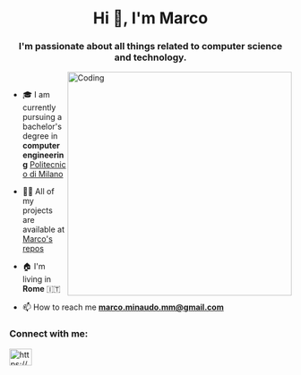 <h1 align="center">Hi 👋, I'm Marco</h1>
<h3 align="center">I'm passionate about all things related to computer science and technology.</h3>
<img align="right" alt="Coding" width="400" src="https://media.giphy.com/media/qgQUggAC3Pfv687qPC/giphy.gif">
&nbsp;

- 🎓 I am currently pursuing a bachelor's degree in **computer engineering** [Politecnico di Milano](https://www.polimi.it/)

- 👨‍💻 All of my projects are available at [Marco's repos](https://github.com/BugNoFix?tab=repositories)

- 🏠 I'm living in **Rome** 🇮🇹

- 📫 How to reach me **marco.minaudo.mm@gmail.com**




<h3 align="left">Connect with me:</h3>
<p align="left">
<a href="https://www.linkedin.com/in/marco-minaudo-803469258/" target="blank"><img align="center" src="https://raw.githubusercontent.com/rahuldkjain/github-profile-readme-generator/master/src/images/icons/Social/linked-in-alt.svg" alt="https://www.linkedin.com/in/marco-minaudo-803469258/" height="30" width="40" /></a>
</p>


<!--
<h1 align="center">My project</h1>
-->

